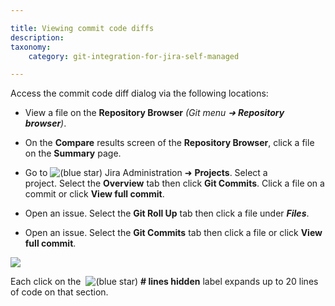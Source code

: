 ```yaml
---

title: Viewing commit code diffs
description:
taxonomy:
    category: git-integration-for-jira-self-managed

---
```

Access the commit code diff dialog via the following locations:

*   View a file on the **Repository Browser** _(Git menu ➜ **Repository browser**)_.

*   On the **Compare** results screen of the **Repository Browser**, click a file on the **Summary** page.

*   Go to ![(blue star)](https://bigbrassband.atlassian.net/wiki/s/-1639011364/6452/8b4898d3c114827e64ec143b4fa79bb76a6cfa5b/_/images/icons/emoticons/star_blue.png) Jira Administration ➜ **Projects**. Select a project. Select the **Overview** tab then click **Git Commits**. Click a file on a commit or click **View full commit**.

*   Open an issue. Select the **Git Roll Up** tab then click a file under _**Files**_.

*   Open an issue. Select the **Git Commits** tab then click a file or click **View full commit**.


![](https://bigbrassband.atlassian.net/wiki/download/thumbnails/1930398768/git-for-jira-view-code-diffs.png?version=1&modificationDate=1630642905619&cacheVersion=1&api=v2&width=680&height=572)

Each click on the  ![(blue star)](https://bigbrassband.atlassian.net/wiki/s/-1639011364/6452/8b4898d3c114827e64ec143b4fa79bb76a6cfa5b/_/images/icons/emoticons/star_blue.png) **\# lines hidden** label expands up to 20 lines of code on that section.


